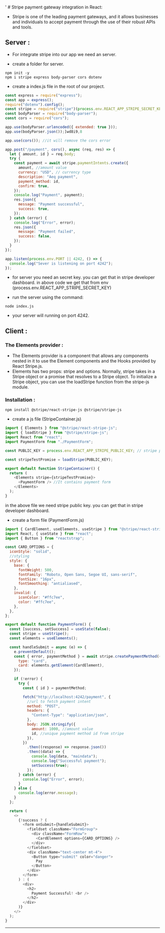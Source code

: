 ' # Stripe payment gateway integration in React:

- Stripe is one of the leading payment gateways, and it allows businesses and individuals to accept payment through the use of their robust APIs and tools.

## Server :

- For integrate stripe into our app we need an server.

- create a folder for server.

```
npm init -y
npm i stripe express body-parser cors dotenv
```

- create a index.js file in the root of our project.

```javascript
const express = require("express");
const app = express();
require("dotenv").config();
const stripe = require("stripe")(process.env.REACT_APP_STRIPE_SECRET_KEY); //stripe secret key
const bodyParser = require("body-parser");
const cors = require("cors");

app.use(bodyParser.urlencoded({ extended: true }));
app.use(bodyParser.json());]wd8i9,8

app.use(cors()); //it will remove the cors error

app.post("/payment", cors(), async (req, res) => {
  let { amount, id } = req.body;
  try {
    const payment = await stripe.paymentIntents.create({
      amount, //amount value
      currency: "USD", // currency type
      description: "Aeq payment",
      payment_method: id,
      confirm: true,
    });
    console.log("Payment", payment);
    res.json({
      message: "Payment successful",
      success: true,
    });
  } catch (error) {
    console.log("Error", error);
    res.json({
      message: "Payment failed",
      success: false,
    });
  }
});

app.listen(process.env.PORT || 4242, () => {
  console.log("Sever is listening on port 4242");
});
```

- for server you need an secret key. you can get that in stripe developer dashboard. in above code we get that from env (process.env.REACT_APP_STRIPE_SECRET_KEY)

- run the server using the command:

```
node index.js
```

- your server will running on port 4242.

## Client :

### The Elements provider :

- The Elements provider is a component that allows any components nested in it to use the Element components and the Hooks provided by React Stripe.js.
- Elements has two props: stripe and options. Normally, stripe takes in a Stripe object or a promise that resolves to a Stripe object. To initialize a Stripe object, you can use the loadStripe function from the stripe-js module.

### Installation :

```
npm install @stripe/react-stripe-js @stripe/stripe-js
```

- create a js file (StripeContainer.js)

```javascript
import { Elements } from "@stripe/react-stripe-js";
import { loadStripe } from "@stripe/stripe-js";
import React from "react";
import PaymentForm from "./PaymentForm";

const PUBLIC_KEY = process.env.REACT_APP_STRIPE_PUBLIC_KEY; // stripe public key

const stripeTestPromise = loadStripe(PUBLIC_KEY);

export default function StripeContainer() {
  return (
    <Elements stripe={stripeTestPromise}>
      <PaymentForm /> //It contains payment form
    </Elements>
  );
}
```

in the above file we need stripe public key. you can get that in stripe developer dashboard.

- create a form file (PaymentForm.js)

```javascript
import { CardElement, useElements, useStripe } from "@stripe/react-stripe-js";
import React, { useState } from "react";
import { Button } from "reactstrap";

const CARD_OPTIONS = {
  iconStyle: "solid",
  //styling
  style: {
    base: {
      fontWeight: 500,
      fontFamily: "Roboto, Open Sans, Segoe UI, sans-serif",
      fontSize: "16px",
      fontSmoothing: "antialiased",
    },
    invalid: {
      iconColor: "#ffc7ee",
      color: "#ffc7ee",
    },
  },
};

export default function PaymentForm() {
  const [success, setSuccess] = useState(false);
  const stripe = useStripe();
  const elements = useElements();

  const handleSubmit = async (e) => {
    e.preventDefault();
    const { error, paymentMethod } = await stripe.createPaymentMethod({
      type: "card",
      card: elements.getElement(CardElement),
    });

    if (!error) {
      try {
        const { id } = paymentMethod;

        fetch("http://localhost:4242/payment", {
          //url to fetch payment intent
          method: "POST",
          headers: {
            "Content-Type": "application/json",
          },
          body: JSON.stringify({
            amount: 1000, //amount value
            id, //unique payment method id from stripe
          }),
        })
          .then((response) => response.json())
          .then((data) => {
            console.log(data, "maindata");
            console.log("Successful payment");
            setSuccess(true);
          });
      } catch (error) {
        console.log("Error", error);
      }
    } else {
      console.log(error.message);
    }
  };

  return (
    <>
      {!success ? (
        <form onSubmit={handleSubmit}>
          <fieldset className="FormGroup">
            <div className="FormRow">
              <CardElement options={CARD_OPTIONS} />
            </div>
          </fieldset>
          <div className="text-center mt-4">
            <Button type="submit" color="danger">
              Pay
            </Button>
          </div>
        </form>
      ) : (
        <div>
          <h2>
            Payment Successful! <br />
          </h2>
        </div>
      )}
    </>
  );
}
```

---
